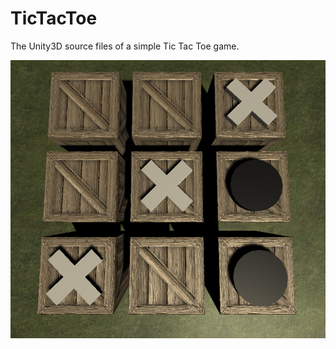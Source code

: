 # TicTacToe
The Unity3D source files of a simple Tic Tac Toe game.

![Image of TicTacToe](https://raw.githubusercontent.com/rogersampaio/TicTacToe/master/Assets/Material/TicTacToe.png)
